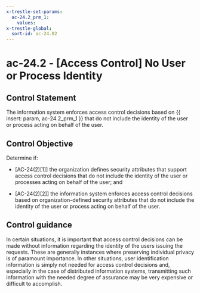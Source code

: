 ```yaml
---
x-trestle-set-params:
  ac-24.2_prm_1:
    values:
x-trestle-global:
  sort-id: ac-24.02
---
```


# ac-24.2 - \[Access Control\] No User or Process Identity

## Control Statement

The information system enforces access control decisions based on {{ insert: param, ac-24.2_prm_1 }} that do not include the identity of the user or process acting on behalf of the user.

## Control Objective

Determine if:

- \[AC-24(2)[1]\] the organization defines security attributes that support access control decisions that do not include the identity of the user or processes acting on behalf of the user; and

- \[AC-24(2)[2]\] the information system enforces access control decisions based on organization-defined security attributes that do not include the identity of the user or process acting on behalf of the user.

## Control guidance

In certain situations, it is important that access control decisions can be made without information regarding the identity of the users issuing the requests. These are generally instances where preserving individual privacy is of paramount importance. In other situations, user identification information is simply not needed for access control decisions and, especially in the case of distributed information systems, transmitting such information with the needed degree of assurance may be very expensive or difficult to accomplish.
